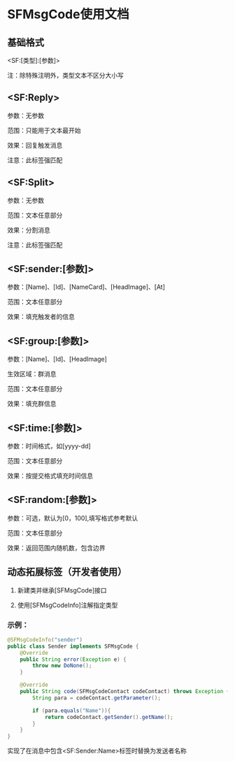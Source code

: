# SFMsgCode使用文档

## 基础格式

\<SF:[类型]:[参数]>

注：除特殊注明外，类型文本不区分大小写

## \<SF:Reply>

参数：无参数

范围：只能用于文本最开始

效果：回复触发消息

注意：此标签强匹配

## \<SF:Split>

参数：无参数

范围：文本任意部分

效果：分割消息

注意：此标签强匹配

## \<SF:sender:[参数]>

参数：[Name]、[Id]、[NameCard]、[HeadImage]、[At]

范围：文本任意部分

效果：填充触发者的信息

## \<SF:group:[参数]>

参数：[Name]、[Id]、[HeadImage]

生效区域：群消息

范围：文本任意部分

效果：填充群信息

## \<SF:time:[参数]>

参数：时间格式，如[yyyy-dd]

范围：文本任意部分

效果：按提交格式填充时间信息

## \<SF:random:[参数]>

参数：可选，默认为[0，100],填写格式参考默认

范围：文本任意部分

效果：返回范围内随机数，包含边界

## 动态拓展标签（开发者使用）

1. 新建类并继承[SFMsgCode]接口

2. 使用[SFMsgCodeInfo]注解指定类型

### 示例：

```java
@SFMsgCodeInfo("sender")
public class Sender implements SFMsgCode {
    @Override
    public String error(Exception e) {
        throw new DoNone();
    }

    @Override
    public String code(SFMsgCodeContact codeContact) throws Exception {
        String para = codeContact.getParameter();

        if (para.equals("Name")){
            return codeContact.getSender().getName();
        }
    }
}
```

实现了在消息中包含\<SF:Sender:Name>标签时替换为发送者名称